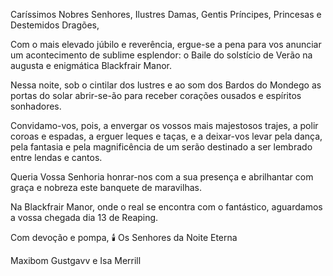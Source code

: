 Caríssimos Nobres Senhores, Ilustres Damas, Gentis Príncipes, Princesas  e Destemidos Dragões,

Com o mais elevado júbilo e reverência, ergue-se a pena para vos anunciar um acontecimento de sublime esplendor: o Baile do solstício de Verão na augusta e enigmática Blackfrair Manor.

Nessa  noite, sob o cintilar dos lustres e ao som dos Bardos do Mondego as portas do solar abrir-se-ão para receber corações ousados e espíritos sonhadores.

Convidamo-vos, pois, a envergar os vossos mais majestosos trajes, a polir coroas e espadas, a erguer leques e taças, e a deixar-vos levar pela dança, pela fantasia e pela magnificência de um serão destinado a ser lembrado entre lendas e cantos.

Queria Vossa Senhoria honrar-nos com a sua presença e abrilhantar com graça e nobreza este banquete de maravilhas.

Na Blackfrair Manor, onde o real se encontra com o fantástico, aguardamos a vossa chegada dia 13 de Reaping.

Com devoção e pompa,
🕯️ Os Senhores da Noite Eterna

Maxibom Gustgavv e Isa Merrill 

